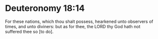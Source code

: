 # Deuteronomy 18:14

For these nations, which thou shalt possess, hearkened unto observers of times, and unto diviners: but as for thee, the LORD thy God hath not suffered thee so [to do].